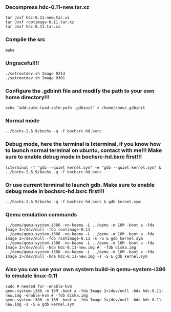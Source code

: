 ### Decompress hdc-0.11-new.tar.xz
```
tar Jvxf hdc-0.11-new.tar.xz
tar Jvxf rootimage-0.11.tar.xz
tar Jvxf hdc-0.11.tar.xz
```
### Compile the src
```
make
```
### Ungraceful!!!
```
./setrootdev.sh Image 021d
./setrootdev.sh Image 0301
```
### Configure the .gdbinit file and modify the path to your own home directory!!!
```
echo "add-auto-load-safe-path .gdbinit" > /home/zhou/.gdbinit
```
### Normal mode
```
../bochs-2.6.9/bochs -q -f bochsrc-hd.bxrc
```
### Debug mode, here the terminal is lxterminal, if you know how to launch normal terminal on ubuntu, contact with me!!! Make sure to enable debug mode in bochsrc-hd.bxrc first!!!
```
lxterminal -T "gdb --quiet kernel.sym" -e "gdb --quiet kernel.sym" & ../bochs-2.6.9/bochs -q -f bochsrc-hd.bxrc
```
### Or use current terminal to launch gdb. Make sure to enable debug mode in bochsrc-hd.bxrc first!!!
```
../bochs-2.6.9/bochs -q -f bochsrc-hd.bxrc & gdb kernel.sym
```
### Qemu emulation commands
```
../qemu/qemu-system-i386 -no-kqemu -L ../qemu -m 16M -boot a -fda Image 2>/dev/null -fdb rootimage-0.11
../qemu/qemu-system-i386 -no-kqemu -L ../qemu -m 16M -boot a -fda Image 2>/dev/null -fdb rootimage-0.11 -s -S & gdb kernel.sym
../qemu/qemu-system-i386 -no-kqemu -L ../qemu -m 16M -boot a -fda Image 2>/dev/null -hda hdc-0.11-new.img #  -fdb diska.img
../qemu/qemu-system-i386 -no-kqemu -L ../qemu -m 16M -boot a -fda Image 2>/dev/null -hda hdc-0.11-new.img -s -S & gdb kernel.sym
```
### Also you can use your own system build-in qemu-system-i386 to emulate linux-0.11
```
sudo # needed for -enable-kvm 
qemu-system-i386 -m 16M -boot a -fda Image 2>/dev/null -hda hdc-0.11-new.img -enable-kvm # -fdb diska.img
qemu-system-i386 -m 16M -boot a -fda Image 2>/dev/null -hda hdc-0.11-new.img -s -S & gdb kernel.sym
```
